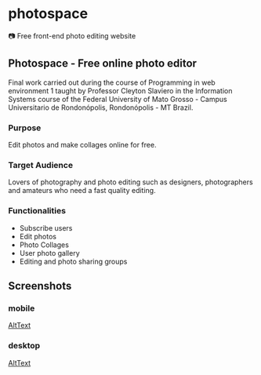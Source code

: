 # photospace
📷 Free front-end photo editing website

## Photospace - Free online photo editor

Final work carried out during the course of Programming in web environment 1 taught by Professor Cleyton Slaviero in the Information Systems course of the Federal University of Mato Grosso - Campus Universitario de Rondonópolis, Rondonópolis - MT Brazil.

### Purpose

Edit photos and make collages online for free.

### Target Audience

Lovers of photography and photo editing such as designers, photographers and amateurs who need a fast quality editing.

### Functionalities

* Subscribe users
* Edit photos
* Photo Collages
* User photo gallery
* Editing and photo sharing groups

## Screenshots

### mobile

[AltText](https://github.com/thalysonrodrigues/photospace/raw/master/pages/home-mobile.png)

### desktop

[AltText](https://github.com/thalysonrodrigues/photospace/raw/master/pages/home-desktop.png)
